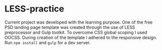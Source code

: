 # LESS-practice

Current project was developed with the learning purpose. 
One of the free PSD landing page template was created through the use of LESS preprocessor and Gulp toolkit. To overcome CSS global scoping I used OOCSS. During creation of the template I adhered to the responsive design. Run `npm install` and `gulp` for a dev server.